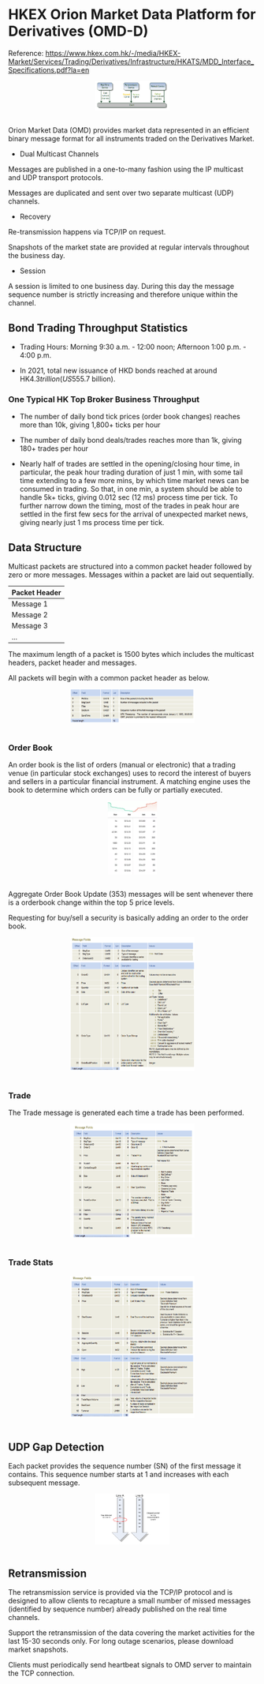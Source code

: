 # HKEX Orion Market Data Platform for Derivatives (OMD-D)

Reference: https://www.hkex.com.hk/-/media/HKEX-Market/Services/Trading/Derivatives/Infrastructure/HKATS/MDD_Interface_Specifications.pdf?la=en


<div style="display: flex; justify-content: center;">
      <img src="imgs/hkex_communications.png" width="30%" height="20%" alt="hkex_communications" />
</div>
</br>

Orion Market Data (OMD) provides market data represented in an efficient binary message format for all instruments traded on the Derivatives Market.

* Dual Multicast Channels

Messages are published in a one-to-many fashion using the IP multicast and UDP transport protocols.

Messages are duplicated and sent over two separate multicast (UDP) channels.

* Recovery

Re-transmission happens via TCP/IP on request.

Snapshots of the market state are provided at regular intervals throughout the business day.

* Session

A session is limited to one business day. 
During this day the message sequence number is strictly increasing and therefore unique within the channel.

## Bond Trading Throughput Statistics

* Trading Hours: Morning 9:30 a.m. - 12:00 noon; Afternoon 1:00 p.m. - 4:00 p.m.

* In 2021, total new issuance of HKD bonds reached at around HK$4.3 trillion  (US$555.7 billion).

### One Typical HK Top Broker Business Throughput

* The number of daily bond tick prices (order book changes) reaches more than 10k, giving 1,800+ ticks per hour

* The number of daily bond deals/trades reaches more than 1k, giving 180+ trades per hour

* Nearly half of trades are settled in the opening/closing hour time, in particular, the peak hour trading duration of just 1 min, with some tail time extending to a few more mins, by which time market news can be consumed in trading.
So that, in one min, a system should be able to handle 5k+ ticks, giving 0.012 sec (12 ms) process time per tick.
To further narrow down the timing, most of the trades in peak hour are settled in the first few secs for the arrival of unexpected market news, giving nearly just 1 ms process time per tick.

## Data Structure

Multicast packets are structured into a common packet header followed by zero or more messages. Messages within a
packet are laid out sequentially.

|Packet Header|
|-|
|Message 1|
|Message 2|
|Message 3|
|...|

The maximum length of a packet is 1500 bytes which includes the multicast headers, packet header and messages.

All packets will begin with a common packet header as below.

<div style="display: flex; justify-content: center;">
      <img src="imgs/packet_header.png" width="50%" height="30%" alt="packet_header" />
</div>
</br>

### Order Book

An order book is the list of orders (manual or electronic) that a trading venue (in particular stock exchanges) uses to record the interest of buyers and sellers in a particular financial instrument. 
A matching engine uses the book to determine which orders can be fully or partially executed.

<div style="display: flex; justify-content: center;">
      <img src="imgs/orderbook.png" width="20%" height="30%" alt="orderbook" />
</div>
</br>

Aggregate Order Book Update (353) messages will be sent whenever there is a orderbook change within the top 5 price
levels.

Requesting for buy/sell a security is basically adding an order to the order book.

<div style="display: flex; justify-content: center;">
      <img src="imgs/order_add_msg1.png" width="50%" height="30%" alt="order_add_msg1" />
</div>
<div style="display: flex; justify-content: center;">
      <img src="imgs/order_add_msg2.png" width="50%" height="70%" alt="order_add_msg2" />
</div>
</br>

### Trade

The Trade message is generated each time a trade has been performed.

<div style="display: flex; justify-content: center;">
      <img src="imgs/hxex_trade_msg.png" width="50%" height="70%" alt="hxex_trade_msg" />
</div>
</br>

### Trade Stats

<div style="display: flex; justify-content: center;">
      <img src="imgs/trade_stats_msg1.png" width="50%" height="70%" alt="trade_stats_msg1" />
</div>
<div style="display: flex; justify-content: center;">
      <img src="imgs/trade_stats_msg2.png" width="50%" height="70%" alt="trade_stats_msg2" />
</div>
</br>


## UDP Gap Detection

Each packet provides the sequence number (SN) of the first message it contains. This sequence number starts at 1 and
increases with each subsequent message.

<div style="display: flex; justify-content: center;">
      <img src="imgs/dual_channel_msg_gap.png" width="30%" height="50%" alt="dual_channel_msg_gap" />
</div>
</br>

## Retransmission

The retransmission service is provided via the TCP/IP protocol and is designed to allow clients to recapture a small number of missed messages (identified by sequence number) already published on the real time channels.

Support the retransmission of the data covering the market activities for the last 15-30 seconds only.
For long outage scenarios, please download market snapshots. 

Clients must periodically send heartbeat signals to OMD server to maintain the TCP connection.